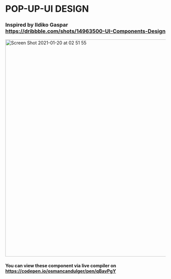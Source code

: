 # POP-UP-UI DESIGN

### Inspired by Ildiko Gaspar https://dribbble.com/shots/14963500-UI-Components-Design

<img width="681" alt="Screen Shot 2021-01-20 at 02 51 55" src="https://user-images.githubusercontent.com/59533680/105108296-fe396500-5aca-11eb-9a69-b7585c6d56e9.png">


#### You can view these component via live compiler on https://codepen.io/osmancandulger/pen/qBavPgY
